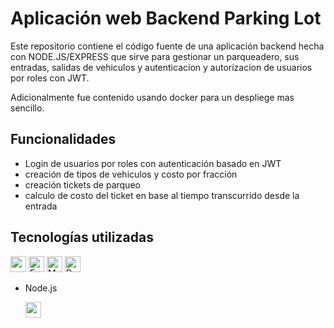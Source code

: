 # Aplicación web Backend Parking Lot

Este repositorio contiene el código fuente de una aplicación backend hecha con NODE.JS/EXPRESS que sirve para gestionar un parqueadero, sus entradas, salidas de vehiculos y autenticacion y autorizacion de usuarios por roles con JWT.

Adicionalmente fue contenido usando docker para un despliege mas sencillo.

## Funcionalidades
- Login de usuarios por roles con autenticación basado en JWT
- creación de tipos de vehiculos y costo por fracción
- creación tickets de parqueo
- calculo de costo del ticket en base al tiempo transcurrido desde la entrada

## Tecnologías utilizadas
<p align="left">
    <img src="https://www.svgrepo.com/show/303360/nodejs-logo.svg" alt="node.js" width="25" height="25" />
    <img src="https://static.cdnlogo.com/logos/e/23/express.svg" alt="Express" width="25" height="25" />
    <img src="https://www.svgrepo.com/show/373845/mongo.svg" alt="Mongo DB" width="25" height="25" />
    <img src="https://www.svgrepo.com/show/452192/docker.svg" alt="Docker" width="25" height="25" />
</p>

<ul>
    <li>
    <p>Node.js</p>
    <img src="https://www.svgrepo.com/show/303360/nodejs-logo.svg" alt="node.js" width="25" height="25" />
    </li>
</ul>
